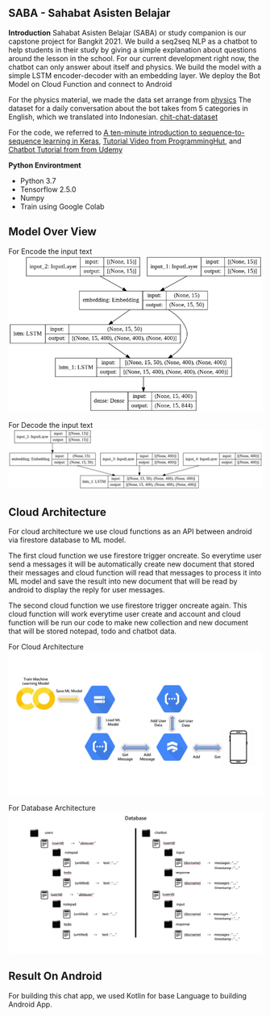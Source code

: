 **SABA**
**- Sahabat Asisten Belajar**
---


**Introduction**
Sahabat Asisten Belajar (SABA) or study companion is our capstone project for Bangkit 2021. We build a seq2seq NLP as a chatbot to help students in their study by giving a simple explanation about questions around the lesson in the school. For our current development right now, the chatbot can only answer about itself and physics. We build the model with a simple LSTM encoder-decoder with an embedding layer. We deploy the Bot Model on Cloud Function and connect to Android

For the physics material, we made the data set arrange from [physics](https://www.studiobelajar.com/materi-fisika-sma-kelas-10-11-12/)
The dataset for a daily conversation about the bot takes from 5 categories in English, which we translated into Indonesian. [chit-chat-dataset](https://github.com/microsoft/botframework-cli/blob/main/packages/qnamaker/docs/chit-chat-dataset.md)

For the code, we referred to [A ten-minute introduction to sequence-to-sequence learning in Keras](https://blog.keras.io/a-ten-minute-introduction-to-sequence-to-sequence-learning-in-keras.html), [Tutorial Video from ProgrammingHut](https://github.com/Pawandeep-prog/chatbot), and [Chatbot Tutorial from from Udemy](https://www.udemy.com/share/101X0WAEIZcFpRQ3UF/)


**Python Environtment**
- Python 3.7
- Tensorflow 2.5.0
- Numpy
- Train using Google Colab


**Model Over View**
---
For Encode the input text
![image text](https://github.com/Bagoes-Heikhal/SABA/blob/Master/Machine%20Learning/Picture/Encode.png)

For Decode the input text
![image text](https://github.com/Bagoes-Heikhal/SABA/blob/Master/Machine%20Learning/Picture/Decode.png)


**Cloud Architecture**
---
For cloud architecture we use cloud functions as an API between android via firestore database to ML model.

The first cloud function we use firestore trigger oncreate. So everytime user send a messages it will be automatically create new document that stored their messages and cloud function will read that messages to process it into ML model and save the result into new document that will be read by android to display the reply for user messages.

The second cloud function we use firestore trigger oncreate again. This cloud function will work everytime user create and account and cloud function will be run our code to make new collection and new document that will be stored notepad, todo and chatbot data.

For Cloud Architecture
![image text](https://github.com/Bagoes-Heikhal/SABA/blob/Master/Cloud/Picture/cloud-architecture.jpg)

For Database Architecture
![image text](https://github.com/Bagoes-Heikhal/SABA/blob/Master/Cloud/Picture/dbfirestore-architecture.jpg)

**Result On Android**
---
For building this chat app, we used Kotlin for base Language to building Android App. 
